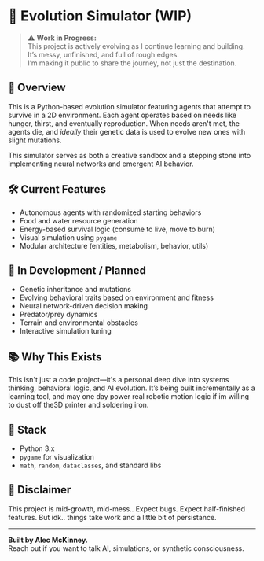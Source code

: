 # 🧬 Evolution Simulator (WIP)

> ⚠️ **Work in Progress:**  
> This project is actively evolving as I continue learning and building. It’s messy, unfinished, and full of rough edges.  
> I’m making it public to share the journey, not just the destination.

## 🧠 Overview

This is a Python-based evolution simulator featuring agents that attempt to survive in a 2D environment. Each agent operates based on needs like hunger, thirst, and eventually reproduction. When needs aren't met, the agents die, and *ideally* their genetic data is used to evolve new ones with slight mutations.

This simulator serves as both a creative sandbox and a stepping stone into implementing neural networks and emergent AI behavior.

## 🛠️ Current Features

- Autonomous agents with randomized starting behaviors
- Food and water resource generation
- Energy-based survival logic (consume to live, move to burn)
- Visual simulation using `pygame`
- Modular architecture (entities, metabolism, behavior, utils)

## 🔮 In Development / Planned

- Genetic inheritance and mutations
- Evolving behavioral traits based on environment and fitness
- Neural network-driven decision making
- Predator/prey dynamics
- Terrain and environmental obstacles
- Interactive simulation tuning

## 📚 Why This Exists

This isn't just a code project—it's a personal deep dive into systems thinking, behavioral logic, and AI evolution. It’s being built incrementally as a learning tool, and may one day power real robotic motion logic if im willing to dust off the3D printer and soldering iron. 

## 🧩 Stack

- Python 3.x
- `pygame` for visualization
- `math`, `random`, `dataclasses`, and standard libs

## 🚧 Disclaimer

This project is mid-growth, mid-mess.. Expect bugs. Expect half-finished features. But idk.. things take work and a little bit of persistance. 

---

**Built by Alec McKinney.**  
Reach out if you want to talk AI, simulations, or synthetic consciousness.

